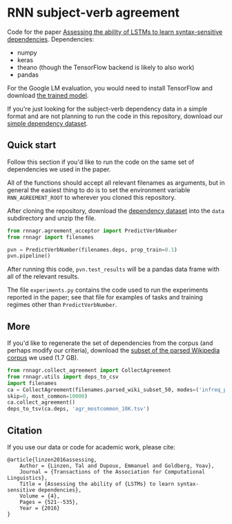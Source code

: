 # RNN subject-verb agreement

Code for the paper [Assessing the ability of LSTMs to learn syntax-sensitive
dependencies](https://transacl.org/ojs/index.php/tacl/article/view/972).
Dependencies:

* numpy
* keras
* theano (though the TensorFlow backend is likely to also work)
* pandas

For the Google LM evaluation, you would need to install TensorFlow and download
[the trained model](https://github.com/tensorflow/models/tree/master/lm_1b).

If you're just looking for the subject-verb dependency data in a simple format
and are not planning to run the code in this repository,
download our [simple dependency
dataset](http://tallinzen.net/media/rnn_agreement/rnn_agr_simple.tar.gz).

## Quick start

Follow this section if you'd like to run the code on the same set of dependencies we used in the paper.

All of the functions should accept all relevant filenames as arguments, but in
general the easiest thing to do is to set the environment variable
`RNN_AGREEMENT_ROOT` to wherever you cloned this repository.

After cloning the repository, download the [dependency
dataset](http://tallinzen.net/media/rnn_agreement/agr_50_mostcommon_10K.tsv.gz)
into the `data` subdirectory and unzip the file.

```python
from rnnagr.agreement_acceptor import PredictVerbNumber
from rnnagr import filenames

pvn = PredictVerbNumber(filenames.deps, prop_train=0.1)
pvn.pipeline()
```

After running this code, `pvn.test_results` will be a pandas data frame
with all of the relevant results.

The file `experiments.py` contains the code used to run the experiments
reported in the paper; see that file for examples of tasks and training
regimes other than `PredictVerbNumber`.

## More

If you'd like to regenerate the set of dependencies from the corpus (and
perhaps modify our criteria), download the [subset of the parsed Wikipedia
corpus](http://tallinzen.net/media/rnn_agreement/wikipedia.parsed.subset.50.gz) we used (1.7 GB).

```python
from rnnagr.collect_agreement import CollectAgreement
from rnnagr.utils import deps_to_csv
import filenames
ca = CollectAgreement(filenames.parsed_wiki_subset_50, modes=('infreq_pos',),
skip=0, most_common=10000)
ca.collect_agreement()
deps_to_tsv(ca.deps, 'agr_mostcommon_10K.tsv')
```

## Citation

If you use our data or code for academic work, please cite:

```
@article{linzen2016assessing,
    Author = {Linzen, Tal and Dupoux, Emmanuel and Goldberg, Yoav},
    Journal = {Transactions of the Association for Computational Linguistics},
    Title = {Assessing the ability of {LSTMs} to learn syntax-sensitive dependencies},
    Volume = {4},
    Pages = {521--535},
    Year = {2016}
}
```
